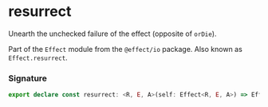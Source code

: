 # resurrect

Unearth the unchecked failure of the effect (opposite of `orDie`).

Part of the `Effect` module from the `@effect/io` package. Also known as `Effect.resurrect`.

### Signature

```typescript
export declare const resurrect: <R, E, A>(self: Effect<R, E, A>) => Effect<R, unknown, A>
```
